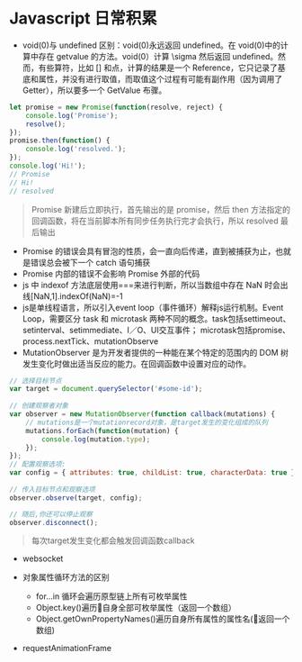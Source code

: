 # Javascript 日常积累

* void(0)与 undefined 区别：void(0)永远返回 undefined。在 void(0)中的计算中存在 getvalue 的方法。void(0）计算 \sigma 然后返回 undefined。然而，有些算符，比如 [] 和点，计算的结果是一个 Reference，它只记录了基底和属性，并没有进行取值，而取值这个过程有可能有副作用（因为调用了 Getter），所以要多一个 GetValue 布骤。

```js
let promise = new Promise(function(resolve, reject) {
    console.log('Promise');
    resolve();
});
promise.then(function() {
    console.log('resolved.');
});
console.log('Hi!');
// Promise
// Hi!
// resolved
```

> Promise 新建后立即执行，首先输出的是 promise，然后 then 方法指定的回调函数，将在当前脚本所有同步任务执行完才会执行，所以 resolved 最后输出

* Promise 的错误会具有冒泡的性质，会一直向后传递，直到被捕获为止，也就是错误总会被下一个 catch 语句捕获
* Promise 内部的错误不会影响 Promise 外部的代码
* js 中 indexof 方法底层使用===来进行判断，所以当数组中存在 NaN 时会出线[NaN,1].indexOf(NaN)=-1
* js是单线程语言，所以引入event loop（事件循环）解释js运行机制。Event Loop，需要区分 task 和 microtask 两种不同的概念。task包括settimeout、setinterval、setimmediate、I／O、UI交互事件；
microtask包括promise、process.nextTick、mutationObserve
* MutationObserver 是为开发者提供的一种能在某个特定的范围内的 DOM 树发生变化时做出适当反应的能力。在回调函数中设置对应的动作。

```js
// 选择目标节点
var target = document.querySelector('#some-id');
 
// 创建观察者对象
var observer = new MutationObserver(function callback(mutations) {
    // mutations是一个mutationrecord对象，是target发生的变化组成的队列
    mutations.forEach(function(mutation) {
        console.log(mutation.type);
    });
});
// 配置观察选项:
var config = { attributes: true, childList: true, characterData: true }
 
// 传入目标节点和观察选项
observer.observe(target, config);

// 随后,你还可以停止观察
observer.disconnect();
```
> 每次target发生变化都会触发回调函数callback

* websocket

* 对象属性循环方法的区别
    * for...in 循环会遍历原型链上所有可枚举属性
    * Object.key()遍历自身全部可枚举属性（返回一个数组）
    * Object.getOwnPropertyNames()遍历自身所有属性的属性名(返回一个数组)

* requestAnimationFrame